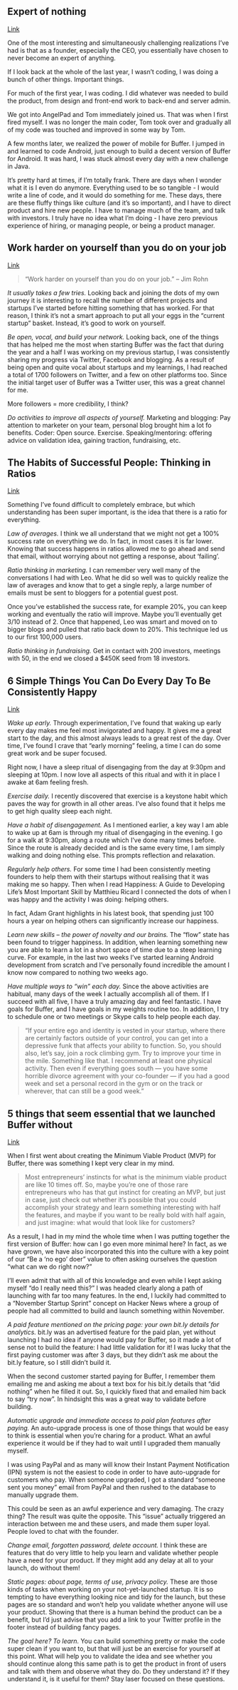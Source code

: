 ## Expert of nothing
[Link](http://joel.is/post/42713179646/expert-of-nothing)

One of the most interesting and simultaneously challenging realizations I’ve had is that as a founder, especially the CEO, you essentially have chosen to never become an expert of anything. 

If I look back at the whole of the last year, I wasn’t coding, I was doing a bunch of other things. Important things.

For much of the first year, I was coding. I did whatever was needed to build the product, from design and front-end work to back-end and server admin.

We got into AngelPad and Tom immediately joined us. That was when I first fired myself. I was no longer the main coder, Tom took over and gradually all of my code was touched and improved in some way by Tom.

A few months later, we realized the power of mobile for Buffer. I jumped in and learned to code Android, just enough to build a decent version of Buffer for Android. It was hard, I was stuck almost every day with a new challenge in Java.

It’s pretty hard at times, if I’m totally frank. There are days when I wonder what it is I even do anymore. Everything used to be so tangible - I would write a line of code, and it would do something for me. These days, there are these fluffy things like culture (and it’s so important), and I have to direct product and hire new people. I have to manage much of the team, and talk with investors. I truly have no idea what I’m doing - I have zero previous experience of hiring, or managing people, or being a product manager.

## Work harder on yourself than you do on your job
[Link](http://blog.bufferapp.com/work-harder-on-yourself-than-you-do-on-your-job)

> “Work harder on yourself than you do on your job.” – Jim Rohn

*It usually takes a few tries.* Looking back and joining the dots of my own journey it is interesting to recall the number of different projects and startups I’ve started before hitting something that has worked. For that reason, I think it’s not a smart approach to put all your eggs in the “current startup” basket. Instead, it’s good to work on yourself.

*Be open, vocal, and build your network.* Looking back, one of the things that has helped me the most when starting Buffer was the fact that during the year and a half I was working on my previous startup, I was consistently sharing my progress via Twitter, Facebook and blogging. As a result of being open and quite vocal about startups and my learnings, I had reached a total of 1700 followers on Twitter, and a few on other platforms too. Since the initial target user of Buffer was a Twitter user, this was a great channel for me.

More followers = more credibility, I think?

*Do activities to improve all aspects of yourself.* Marketing and blogging: Pay attention to marketer on your team, personal blog brought him a lot fo benefits. Coder: Open source. Exercise. Speaking/mentoring: offering advice on validation idea, gaining traction, fundraising, etc.

## The Habits of Successful People: Thinking in Ratios
[Link](http://blog.bufferapp.com/the-habits-of-successful-people-thinking-in-ratios)

Something I’ve found difficult to completely embrace, but which understanding has been super important, is the idea that there is a ratio for everything.

*Law of averages.* I think we all understand that we might not get a 100% success rate on everything we do. In fact, in most cases it is far lower. Knowing that success happens in ratios allowed me to go ahead and send that email, without worrying about not getting a response, about ‘failing’.

*Ratio thinking in marketing.* I can remember very well many of the conversations I had with Leo. What he did so well was to quickly realize the law of averages and know that to get a single reply, a large number of emails must be sent to bloggers for a potential guest post. 

Once you’ve established the success rate, for example 20%, you can keep working and eventually the ratio will improve. Maybe you’ll eventually get 3/10 instead of 2. Once that happened, Leo was smart and moved on to bigger blogs and pulled that ratio back down to 20%. This technique led us to our first 100,000 users.

*Ratio thinking in fundraising.* Get in contact with 200 investors, meetings with 50, in the end we closed a $450K seed from 18 investors.

## 6 Simple Things You Can Do Every Day To Be Consistently Happy
[Link](http://blog.bufferapp.com/6-simple-things-i-do-every-day-to-be-consistently-happy)

*Wake up early.* Through experimentation, I’ve found that waking up early every day makes me feel most invigorated and happy. It gives me a great start to the day, and this almost always leads to a great rest of the day. Over time, I’ve found I crave that “early morning” feeling, a time I can do some great work and be super focused.

Right now, I have a sleep ritual of disengaging from the day at 9:30pm and sleeping at 10pm. I now love all aspects of this ritual and with it in place I awake at 6am feeling fresh.

*Exercise daily.* I recently discovered that exercise is a keystone habit which paves the way for growth in all other areas. I’ve also found that it helps me to get high quality sleep each night.

*Have a habit of disengagement.* As I mentioned earlier, a key way I am able to wake up at 6am is through my ritual of disengaging in the evening. I go for a walk at 9:30pm, along a route which I’ve done many times before. Since the route is already decided and is the same every time, I am simply walking and doing nothing else. This prompts reflection and relaxation.

*Regularly help others.* For some time I had been consistently meeting founders to help them with their startups without realising that it was making me so happy. Then when I read Happiness: A Guide to Developing Life’s Most Important Skill by Matthieu Ricard I connected the dots of when I was happy and the activity I was doing: helping others.

In fact, Adam Grant highlights in his latest book, that spending just 100 hours a year on helping others can significantly increase our happiness.

*Learn new skills – the power of novelty and our brains.* The “flow” state has been found to trigger happiness. In addition, when learning something new you are able to learn a lot in a short space of time due to a steep learning curve. For example, in the last two weeks I’ve started learning Android development from scratch and I’ve personally found incredible the amount I know now compared to nothing two weeks ago.

*Have multiple ways to “win” each day.* Since the above activities are habitual, many days of the week I actually accomplish all of them. If I succeed with all five, I have a truly amazing day and feel fantastic. I have goals for Buffer, and I have goals in my weights routine too. In addition, I try to schedule one or two meetings or Skype calls to help people each day.

> “If your entire ego and identity is vested in your startup, where there are certainly factors outside of your control, you can get into a depressive funk that affects your ability to function. So, you should also, let’s say, join a rock climbing gym. Try to improve your time in the mile. Something like that. I recommend at least one physical activity. Then even if everything goes south — you have some horrible divorce agreement with your co-founder — if you had a good week and set a personal record in the gym or on the track or wherever, that can still be a good week.”

## 5 things that seem essential that we launched Buffer without
[Link](http://blog.bufferapp.com/5-things-that-seem-essential-that-we-launched-buffer-without)

When I first went about creating the Minimum Viable Product (MVP) for Buffer, there was something I kept very clear in my mind.

> Most entrepreneurs’ instincts for what is the minimum viable product are like 10 times off. So, maybe you’re one of those rare entrepreneurs who has that gut instinct for creating an MVP, but just in case, just check out whether it’s possible that you could accomplish your strategy and learn something interesting with half the features, and maybe if you want to be really bold with half again, and just imagine: what would that look like for customers?

As a result, I had in my mind the whole time when I was putting together the first version of Buffer: how can I go even more minimal here? In fact, as we have grown, we have also incorporated this into the culture with a key point of our “Be a ‘no ego’ doer” value to often asking ourselves the question “what can we do right now?”

I’ll even admit that with all of this knowledge and even while I kept asking myself “do I really need this?” I was headed clearly along a path of launching with far too many features. In the end, I luckily had committed to a “November Startup Sprint” concept on Hacker News where a group of people had all committed to build and launch something within November.

*A paid feature mentioned on the pricing page: your own bit.ly details for analytics.* bit.ly was an advertised feature for the paid plan, yet without launching I had no idea if anyone would pay for Buffer, so it made a lot of sense not to build the feature: I had little validation for it! I was lucky that the first paying customer was after 3 days, but they didn’t ask me about the bit.ly feature, so I still didn’t build it.

When the second customer started paying for Buffer, I remember them emailing me and asking me about a text box for his bit.ly details that “did nothing” when he filled it out. So, I quickly fixed that and emailed him back to say “try now”. In hindsight this was a great way to validate before building.

*Automatic upgrade and immediate access to paid plan features after paying.* An auto-upgrade process is one of those things that would be easy to think is essential when you’re charing for a product. What an awful experience it would be if they had to wait until I upgraded them manually myself. 

I was using PayPal and as many will know their Instant Payment Notification (IPN) system is not the easiest to code in order to have auto-upgrade for customers who pay. When someone upgraded, I got a standard “someone sent you money” email from PayPal and then rushed to the database to manually upgrade them.

This could be seen as an awful experience and very damaging. The crazy thing? The result was quite the opposite. This “issue” actually triggered an interaction between me and these users, and made them super loyal. People loved to chat with the founder.

*Change email, forgotten password, delete account.* I think these are features that do very little to help you learn and validate whether people have a need for your product. If they might add any delay at all to your launch, do without them!

*Static pages: about page, terms of use, privacy policy.* These are those kinds of tasks when working on your not-yet-launched startup. It is so tempting to have everything looking nice and tidy for the launch, but these pages are so standard and won’t help you validate whether anyone will use your product. Showing that there is a human behind the product can be a benefit, but I’d just advise that you add a link to your Twitter profile in the footer instead of building fancy pages.

*The goal here? To learn.* You can build something pretty or make the code super clean if you want to, but that will just be an exercise for yourself at this point. What will help you to validate the idea and see whether you should continue along this same path is to get the product in front of users and talk with them and observe what they do. Do they understand it? If they understand it, is it useful for them? Stay laser focused on these questions.
